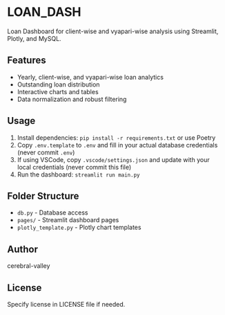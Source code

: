 # LOAN_DASH

Loan Dashboard for client-wise and vyapari-wise analysis using Streamlit, Plotly, and MySQL.

## Features
- Yearly, client-wise, and vyapari-wise loan analytics
- Outstanding loan distribution
- Interactive charts and tables
- Data normalization and robust filtering

## Usage
1. Install dependencies: `pip install -r requirements.txt` or use Poetry
2. Copy `.env.template` to `.env` and fill in your actual database credentials (never commit `.env`)
3. If using VSCode, copy `.vscode/settings.json` and update with your local credentials (never commit this file)
4. Run the dashboard: `streamlit run main.py`

## Folder Structure
- `db.py` - Database access
- `pages/` - Streamlit dashboard pages
- `plotly_template.py` - Plotly chart templates

## Author
cerebral-valley

## License
Specify license in LICENSE file if needed.
